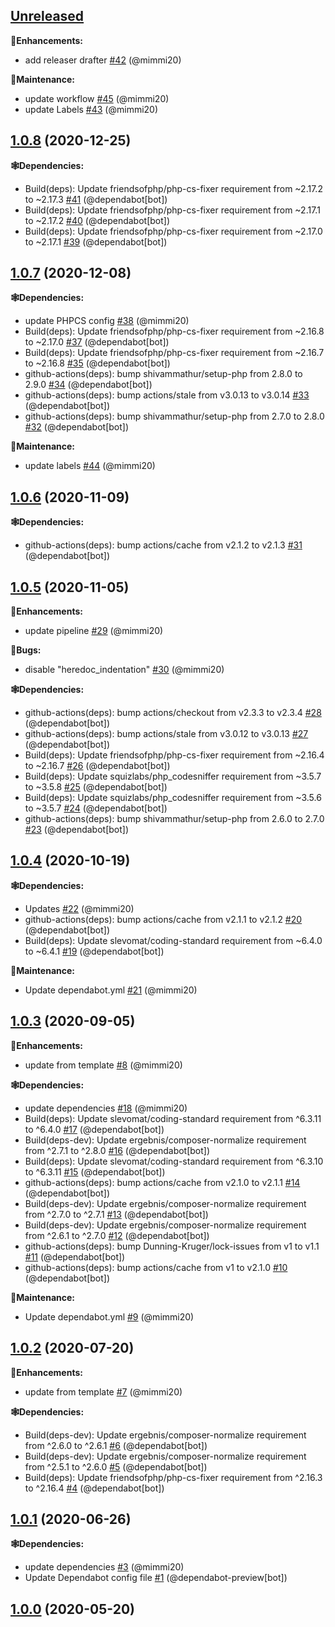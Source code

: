## [Unreleased](https://github.com/mimmi20/coding-standard/tree/HEAD)

**🍰Enhancements:**

- add releaser drafter [\#42](https://github.com/mimmi20/coding-standard/pull/42) (@mimmi20)

**🧹Maintenance:**

- update workflow [\#45](https://github.com/mimmi20/coding-standard/pull/45) (@mimmi20)
- update Labels [\#43](https://github.com/mimmi20/coding-standard/pull/43) (@mimmi20)

## [1.0.8](https://github.com/mimmi20/coding-standard/tree/1.0.8) (2020-12-25)

**🕸Dependencies:**

- Build\(deps\): Update friendsofphp/php-cs-fixer requirement from ~2.17.2 to ~2.17.3 [\#41](https://github.com/mimmi20/coding-standard/pull/41) (@dependabot[bot])
- Build\(deps\): Update friendsofphp/php-cs-fixer requirement from ~2.17.1 to ~2.17.2 [\#40](https://github.com/mimmi20/coding-standard/pull/40) (@dependabot[bot])
- Build\(deps\): Update friendsofphp/php-cs-fixer requirement from ~2.17.0 to ~2.17.1 [\#39](https://github.com/mimmi20/coding-standard/pull/39) (@dependabot[bot])

## [1.0.7](https://github.com/mimmi20/coding-standard/tree/1.0.7) (2020-12-08)

**🕸Dependencies:**

- update PHPCS config [\#38](https://github.com/mimmi20/coding-standard/pull/38) (@mimmi20)
- Build\(deps\): Update friendsofphp/php-cs-fixer requirement from ~2.16.8 to ~2.17.0 [\#37](https://github.com/mimmi20/coding-standard/pull/37) (@dependabot[bot])
- Build\(deps\): Update friendsofphp/php-cs-fixer requirement from ~2.16.7 to ~2.16.8 [\#35](https://github.com/mimmi20/coding-standard/pull/35) (@dependabot[bot])
- github-actions\(deps\): bump shivammathur/setup-php from 2.8.0 to 2.9.0 [\#34](https://github.com/mimmi20/coding-standard/pull/34) (@dependabot[bot])
- github-actions\(deps\): bump actions/stale from v3.0.13 to v3.0.14 [\#33](https://github.com/mimmi20/coding-standard/pull/33) (@dependabot[bot])
- github-actions\(deps\): bump shivammathur/setup-php from 2.7.0 to 2.8.0 [\#32](https://github.com/mimmi20/coding-standard/pull/32) (@dependabot[bot])

**🧹Maintenance:**

- update labels [\#44](https://github.com/mimmi20/coding-standard/pull/44) (@mimmi20)

## [1.0.6](https://github.com/mimmi20/coding-standard/tree/1.0.6) (2020-11-09)

**🕸Dependencies:**

- github-actions\(deps\): bump actions/cache from v2.1.2 to v2.1.3 [\#31](https://github.com/mimmi20/coding-standard/pull/31) (@dependabot[bot])

## [1.0.5](https://github.com/mimmi20/coding-standard/tree/1.0.5) (2020-11-05)

**🍰Enhancements:**

- update pipeline [\#29](https://github.com/mimmi20/coding-standard/pull/29) (@mimmi20)

**🐞Bugs:**

- disable "heredoc\_indentation" [\#30](https://github.com/mimmi20/coding-standard/pull/30) (@mimmi20)

**🕸Dependencies:**

- github-actions\(deps\): bump actions/checkout from v2.3.3 to v2.3.4 [\#28](https://github.com/mimmi20/coding-standard/pull/28) (@dependabot[bot])
- github-actions\(deps\): bump actions/stale from v3.0.12 to v3.0.13 [\#27](https://github.com/mimmi20/coding-standard/pull/27) (@dependabot[bot])
- Build\(deps\): Update friendsofphp/php-cs-fixer requirement from ~2.16.4 to ~2.16.7 [\#26](https://github.com/mimmi20/coding-standard/pull/26) (@dependabot[bot])
- Build\(deps\): Update squizlabs/php\_codesniffer requirement from ~3.5.7 to ~3.5.8 [\#25](https://github.com/mimmi20/coding-standard/pull/25) (@dependabot[bot])
- Build\(deps\): Update squizlabs/php\_codesniffer requirement from ~3.5.6 to ~3.5.7 [\#24](https://github.com/mimmi20/coding-standard/pull/24) (@dependabot[bot])
- github-actions\(deps\): bump shivammathur/setup-php from 2.6.0 to 2.7.0 [\#23](https://github.com/mimmi20/coding-standard/pull/23) (@dependabot[bot])

## [1.0.4](https://github.com/mimmi20/coding-standard/tree/1.0.4) (2020-10-19)

**🕸Dependencies:**

- Updates [\#22](https://github.com/mimmi20/coding-standard/pull/22) (@mimmi20)
- github-actions\(deps\): bump actions/cache from v2.1.1 to v2.1.2 [\#20](https://github.com/mimmi20/coding-standard/pull/20) (@dependabot[bot])
- Build\(deps\): Update slevomat/coding-standard requirement from ~6.4.0 to ~6.4.1 [\#19](https://github.com/mimmi20/coding-standard/pull/19) (@dependabot[bot])

**🧹Maintenance:**

- Update dependabot.yml [\#21](https://github.com/mimmi20/coding-standard/pull/21) (@mimmi20)

## [1.0.3](https://github.com/mimmi20/coding-standard/tree/1.0.3) (2020-09-05)

**🍰Enhancements:**

- update from template [\#8](https://github.com/mimmi20/coding-standard/pull/8) (@mimmi20)

**🕸Dependencies:**

- update dependencies [\#18](https://github.com/mimmi20/coding-standard/pull/18) (@mimmi20)
- Build\(deps\): Update slevomat/coding-standard requirement from ^6.3.11 to ^6.4.0 [\#17](https://github.com/mimmi20/coding-standard/pull/17) (@dependabot[bot])
- Build\(deps-dev\): Update ergebnis/composer-normalize requirement from ^2.7.1 to ^2.8.0 [\#16](https://github.com/mimmi20/coding-standard/pull/16) (@dependabot[bot])
- Build\(deps\): Update slevomat/coding-standard requirement from ^6.3.10 to ^6.3.11 [\#15](https://github.com/mimmi20/coding-standard/pull/15) (@dependabot[bot])
- github-actions\(deps\): bump actions/cache from v2.1.0 to v2.1.1 [\#14](https://github.com/mimmi20/coding-standard/pull/14) (@dependabot[bot])
- Build\(deps-dev\): Update ergebnis/composer-normalize requirement from ^2.7.0 to ^2.7.1 [\#13](https://github.com/mimmi20/coding-standard/pull/13) (@dependabot[bot])
- Build\(deps-dev\): Update ergebnis/composer-normalize requirement from ^2.6.1 to ^2.7.0 [\#12](https://github.com/mimmi20/coding-standard/pull/12) (@dependabot[bot])
- github-actions\(deps\): bump Dunning-Kruger/lock-issues from v1 to v1.1 [\#11](https://github.com/mimmi20/coding-standard/pull/11) (@dependabot[bot])
- github-actions\(deps\): bump actions/cache from v1 to v2.1.0 [\#10](https://github.com/mimmi20/coding-standard/pull/10) (@dependabot[bot])

**🧹Maintenance:**

- Update dependabot.yml [\#9](https://github.com/mimmi20/coding-standard/pull/9) (@mimmi20)

## [1.0.2](https://github.com/mimmi20/coding-standard/tree/1.0.2) (2020-07-20)

**🍰Enhancements:**

- update from template [\#7](https://github.com/mimmi20/coding-standard/pull/7) (@mimmi20)

**🕸Dependencies:**

- Build\(deps-dev\): Update ergebnis/composer-normalize requirement from ^2.6.0 to ^2.6.1 [\#6](https://github.com/mimmi20/coding-standard/pull/6) (@dependabot[bot])
- Build\(deps-dev\): Update ergebnis/composer-normalize requirement from ^2.5.1 to ^2.6.0 [\#5](https://github.com/mimmi20/coding-standard/pull/5) (@dependabot[bot])
- Build\(deps\): Update friendsofphp/php-cs-fixer requirement from ^2.16.3 to ^2.16.4 [\#4](https://github.com/mimmi20/coding-standard/pull/4) (@dependabot[bot])

## [1.0.1](https://github.com/mimmi20/coding-standard/tree/1.0.1) (2020-06-26)

**🕸Dependencies:**

- update dependencies [\#3](https://github.com/mimmi20/coding-standard/pull/3) (@mimmi20)
- Update Dependabot config file [\#1](https://github.com/mimmi20/coding-standard/pull/1) (@dependabot-preview[bot])

## [1.0.0](https://github.com/mimmi20/coding-standard/tree/1.0.0) (2020-05-20)
